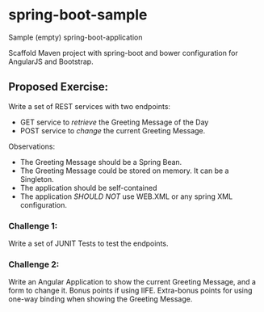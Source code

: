 # spring-boot-sample
Sample (empty) spring-boot-application

Scaffold Maven project with spring-boot and bower configuration for AngularJS and Bootstrap.

## Proposed Exercise:
Write a set of REST services with two endpoints:

* GET service to *retrieve* the Greeting Message of the Day
* POST service to *change* the current Greeting Message.

Observations:
* The Greeting Message should be a Spring Bean.
* The Greeting Message could be stored on memory. It can be a Singleton. 
* The application should be self-contained
* The application *SHOULD NOT* use WEB.XML or any spring XML configuration.

### Challenge 1:
Write a set of JUNIT Tests to test the endpoints.

### Challenge 2:
Write an Angular Application to show the current Greeting Message, and a form to change it. Bonus points if using IIFE. 
Extra-bonus points for using one-way binding when showing the Greeting Message.

